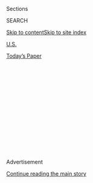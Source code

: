 <div id="app">

<div>

<div>

<div>

<div class="NYTAppHideMasthead css-1q2w90k e1suatyy0">

<div class="section css-ui9rw0 e1suatyy2">

<div class="css-eph4ug er09x8g0">

<div class="css-6n7j50">

</div>

<span class="css-1dv1kvn">Sections</span>

<div class="css-10488qs">

<span class="css-1dv1kvn">SEARCH</span>

</div>

[Skip to content](#site-content)[Skip to site
index](#site-index)

</div>

<div id="masthead-section-label" class="css-1wr3we4 eaxe0e00">

[U.S.](https://www.nytimes3xbfgragh.onion/section/us)

</div>

<div class="css-10698na e1huz5gh0">

</div>

</div>

<div id="masthead-bar-one" class="section hasLinks css-15hmgas e1csuq9d3">

<div class="css-uqyvli e1csuq9d0">

</div>

<div class="css-1uqjmks e1csuq9d1">

</div>

<div class="css-9e9ivx">

[](https://myaccount.nytimes3xbfgragh.onion/auth/login?response_type=cookie&client_id=vi)

</div>

<div class="css-1bvtpon e1csuq9d2">

[Today’s
Paper](https://www.nytimes3xbfgragh.onion/section/todayspaper)

</div>

</div>

</div>

</div>

<div data-aria-hidden="false">

<div id="site-content" data-role="main">

<div>

<div class="css-1aor85t" style="opacity:0.000000001;z-index:-1;visibility:hidden">

<div class="css-1hqnpie">

<div class="css-epjblv">

<span class="css-17xtcya">[U.S.](/section/us)</span><span class="css-x15j1o">|</span><span class="css-fwqvlz">7
Fatally Shot at California House Where 1,000 Pounds of Marijuana Is
Found</span>

</div>

<div class="css-k008qs">

<div class="css-1iwv8en">

<span class="css-18z7m18"></span>

<div>

</div>

</div>

<span class="css-1n6z4y">https://nyti.ms/35gKJUH</span>

<div class="css-1705lsu">

<div class="css-4xjgmj">

<div class="css-4skfbu" data-role="toolbar" data-aria-label="Social Media Share buttons, Save button, and Comments Panel with current comment count" data-testid="share-tools">

  - 
  - 
  - 
  - 
    
    <div class="css-6n7j50">
    
    </div>

  - 

</div>

</div>

</div>

</div>

</div>

</div>

<div class="css-13pd83m">

</div>

<div id="top-wrapper" class="css-1sy8kpn">

<div id="top-slug" class="css-l9onyx">

Advertisement

</div>

[Continue reading the main
story](#after-top)

<div class="ad top-wrapper" style="text-align:center;height:100%;display:block;min-height:250px">

<div id="top" class="place-ad" data-position="top" data-size-key="top">

</div>

</div>

<div id="after-top">

</div>

</div>

<div>

<div id="sponsor-wrapper" class="css-1hyfx7x">

<div id="sponsor-slug" class="css-19vbshk">

Supported by

</div>

[Continue reading the main
story](#after-sponsor)

<div id="sponsor" class="ad sponsor-wrapper" style="text-align:center;height:100%;display:block">

</div>

<div id="after-sponsor">

</div>

</div>

<div class="css-186x18t">

</div>

<div class="css-1vkm6nb ehdk2mb0">

# 7 Fatally Shot at California House Where 1,000 Pounds of Marijuana Is Found

</div>

The illegal marijuana trade remains a constant and deadly presence, the
Riverside County sheriff said.

<div class="css-79elbk" data-testid="photoviewer-wrapper">

<div class="css-z3e15g" data-testid="photoviewer-wrapper-hidden">

</div>

<div class="css-1a48zt4 ehw59r15" data-testid="photoviewer-children">

![<span class="css-16f3y1r e13ogyst0" data-aria-hidden="true">The porch
of a house where seven people were found shot in Aguanga, Calif., a
rural, unincorporated area of Riverside
County. </span><span class="css-cnj6d5 e1z0qqy90" itemprop="copyrightHolder"><span class="css-1ly73wi e1tej78p0">Credit...</span><span><span>Elliot
Spagat/Associated
Press</span></span></span>](https://static01.graylady3jvrrxbe.onion/images/2020/09/08/multimedia/08xp-marijuana-killings/merlin_176741493_e687fbd7-3877-493f-869f-90460099d89e-articleLarge.jpg?quality=75&auto=webp&disable=upscale)

</div>

</div>

<div class="css-18e8msd">

<div class="css-vp77d3 epjyd6m0">

<div class="css-1baulvz">

By [<span class="css-1baulvz" itemprop="name">Azi
Paybarah</span>](https://www.nytimes3xbfgragh.onion/by/azi-paybarah) and
[<span class="css-1baulvz last-byline" itemprop="name">Allyson
Waller</span>](https://www.nytimes3xbfgragh.onion/by/allyson-waller)

</div>

</div>

  - 
    
    <div class="css-ld3wwf e16638kd2">
    
    Published Sept. 8, 2020Updated Sept. 9, 2020,
    <span class="css-epvm6">12:21 a.m.
    ET</span>
    
    </div>

  - 
    
    <div class="css-4xjgmj">
    
    <div class="css-pvvomx" data-role="toolbar" data-aria-label="Social Media Share buttons, Save button, and Comments Panel with current comment count" data-testid="share-tools">
    
      - 
      - 
      - 
      - 
        
        <div class="css-6n7j50">
        
        </div>
    
      - 
    
    </div>
    
    </div>

</div>

</div>

<div class="section meteredContent css-1r7ky0e" name="articleBody" itemprop="articleBody">

<div class="css-1fanzo5 StoryBodyCompanionColumn">

<div class="css-53u6y8">

Seven people were fatally shot early Monday morning at a rural Southern
California home that the authorities said housed a large-scale illegal
marijuana-growing operation.

More than 1,000 pounds of marijuana and “several hundred” marijuana
plants with a street value of up to $5 million were found at the house
in Aguanga, an unincorporated area of Riverside County north of San
Diego, according to the Riverside County Sheriff’s Department. One
victim, a woman, was transported by paramedics to a hospital for
treatment, the office said. All seven died as a result of their
injuries, officials said.

Sheriff Chad Bianco said at a news conference on Tuesday night that the
illegal marijuana trade remains a constant and deadly menace, even as
the state has legalized recreational marijuana. “Marijuana is not a
victimless crime,” he said. “These illegal operations are extremely
dangerous.”

So far this year, the sheriff’s office has responded to eight episodes
in Riverside County with a total of 14 murder victims “dealing strictly
with marijuana,” he said.

</div>

</div>

<div class="css-1fanzo5 StoryBodyCompanionColumn">

<div class="css-53u6y8">

Sheriff Bianco offered few details about the most recent
killings.<span class="css-8l6xbc evw5hdy0"> </span>“We believe at this
time that there were multiple suspects,” he said. “We are still
processing the scene, we are still processing our witnesses and
potential witnesses for any information that they may be able to provide
us that can lead us to the identification of suspects.”

But the sheriff spoke at length about the location as being part of a
far-reaching, “major organized crime type operation.” The property had
multiple spaces for growing and processing marijuana plants, housing for
as many as 20 people, and multiple vehicles registered to different
states, he said.

There were facilities to grow, dry, and process marijuana into “honey
oil,” he said, referring to the golden, highly potent
liquid<span class="css-8l6xbc evw5hdy0"> </span>extracted from the plant
and containing the<span class="css-8l6xbc evw5hdy0"> </span>psychoactive
ingredient tetrahydrocannabinol, or
THC.<span class="css-8l6xbc evw5hdy0"> </span>

The investigation will likely lead the authorities into multiple states,
Sheriff Bianco said, or beyond. “All of the people who were on site that
were potential witnesses or the victims, were Laotians,” he said. He did
not elaborate.

Medical marijuana has been legal in California for 20 years and [the
sale of recreational
marijuana](https://www.nytimes3xbfgragh.onion/2016/11/09/us/politics/marijuana-legalization.html)
was legalized in 2016. But the state’s longtime [illegal marijuana
market](https://www.nytimes3xbfgragh.onion/2019/04/27/us/marijuana-california-legalization.html)
has continued to thrive, officials have said. Experts say that is
because of the surplus of marijuana in the area as well as a patchwork
of laws by local governments regulating the newly legalized industry.

</div>

</div>

<div class="css-1fanzo5 StoryBodyCompanionColumn">

<div class="css-53u6y8">

Though California’s large cities have
established<span class="css-8l6xbc evw5hdy0"> </span>legal marijuana
businesses, most of the state — small cities and towns — has not. This
is one of the many reasons the illegal market continues to flourish.

Of roughly 14 million pounds of cannabis grown in California, some 80
percent is sent out illicitly to the rest of the country, according to
state estimates, where the product can command vastly higher prices than
in California.

In 2019, [New Frontier Data](https://newfrontierdata.com/), a data
research company that specializes in cannabis, calculated that high
demand and more advanced growing techniques would contribute
approximately half a million pounds more illicit cannabis than the year
before.

Riverside County has regulated commercial cannabis operations [since
December 2018](https://planning.rctlma.org/Cannabis).

</div>

</div>

<div>

</div>

<div class="css-1fanzo5 StoryBodyCompanionColumn">

<div class="css-53u6y8">

</div>

</div>

</div>

<div>

</div>

<div>

</div>

<div>

</div>

<div>

<div id="bottom-wrapper" class="css-1ede5it">

<div id="bottom-slug" class="css-l9onyx">

Advertisement

</div>

[Continue reading the main
story](#after-bottom)

<div id="bottom" class="ad bottom-wrapper" style="text-align:center;height:100%;display:block;min-height:90px">

</div>

<div id="after-bottom">

</div>

</div>

</div>

</div>

</div>

## Site Index

<div>

</div>

## Site Information Navigation

  - [© <span>2020</span> <span>The New York Times
    Company</span>](https://help.nytimes3xbfgragh.onion/hc/en-us/articles/115014792127-Copyright-notice)

<!-- end list -->

  - [NYTCo](https://www.nytco.com/)
  - [Contact
    Us](https://help.nytimes3xbfgragh.onion/hc/en-us/articles/115015385887-Contact-Us)
  - [Work with us](https://www.nytco.com/careers/)
  - [Advertise](https://nytmediakit.com/)
  - [T Brand Studio](http://www.tbrandstudio.com/)
  - [Your Ad
    Choices](https://www.nytimes3xbfgragh.onion/privacy/cookie-policy#how-do-i-manage-trackers)
  - [Privacy](https://www.nytimes3xbfgragh.onion/privacy)
  - [Terms of
    Service](https://help.nytimes3xbfgragh.onion/hc/en-us/articles/115014893428-Terms-of-service)
  - [Terms of
    Sale](https://help.nytimes3xbfgragh.onion/hc/en-us/articles/115014893968-Terms-of-sale)
  - [Site
    Map](https://spiderbites.nytimes3xbfgragh.onion)
  - [Help](https://help.nytimes3xbfgragh.onion/hc/en-us)
  - [Subscriptions](https://www.nytimes3xbfgragh.onion/subscription?campaignId=37WXW)

</div>

</div>

</div>

</div>
